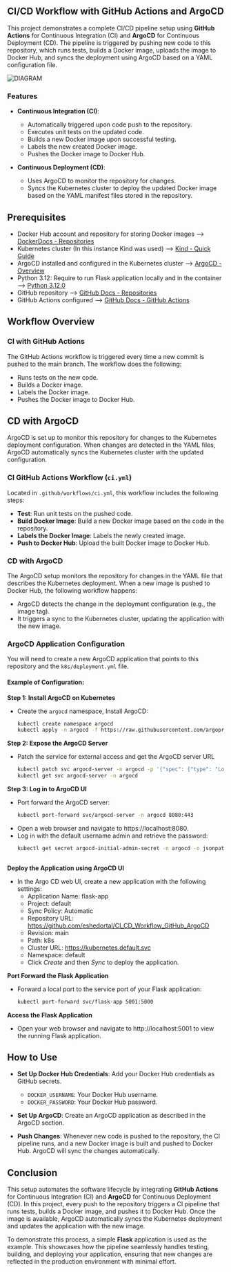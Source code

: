 ## CI/CD Workflow with GitHub Actions and ArgoCD

This project demonstrates a complete CI/CD pipeline setup using **GitHub Actions** for Continuous Integration (CI) and **ArgoCD** for Continuous Deployment (CD). The pipeline is triggered by pushing new code to this repository, which runs tests, builds a Docker image, uploads the image to Docker Hub, and syncs the deployment using ArgoCD based on a YAML configuration file.

![DIAGRAM](https://github.com/user-attachments/assets/2e6d6c69-2d67-449f-b9dc-02f53d52e53b)

### Features

- **Continuous Integration (CI)**:
  - Automatically triggered upon code push to the repository.
  - Executes unit tests on the updated code.
  - Builds a new Docker image upon successful testing.
  - Labels the new created Docker image.
  - Pushes the Docker image to Docker Hub.

- **Continuous Deployment (CD)**:
  - Uses ArgoCD to monitor the repository for changes.
  - Syncs the Kubernetes cluster to deploy the updated Docker image based on the YAML manifest files stored in the repository.

## Prerequisites

- Docker Hub account and repository for storing Docker images --> [DockerDocs - Repositories](https://docs.docker.com/docker-hub/repos/create/)
- Kubernetes cluster (In this instance Kind was used) --> [Kind - Quick Guide](https://kind.sigs.k8s.io/)
- ArgoCD installed and configured in the Kubernetes cluster --> [ArgoCD - Overview](https://argo-cd.readthedocs.io/en/stable/)
- Python 3.12: Require to run Flask application locally and in the container --> [Python 3.12.0](https://www.python.org/downloads/release/python-3120/)
- GitHub repository --> [GitHub Docs - Repositories](https://docs.github.com/en/repositories/creating-and-managing-repositories/quickstart-for-repositories)
- GitHub Actions configured --> [GitHub Docs - GitHub Actions](https://docs.github.com/en/actions/writing-workflows/quickstart)

## Workflow Overview

### CI with GitHub Actions

The GitHub Actions workflow is triggered every time a new commit is pushed to the main branch. The workflow does the following:

- Runs tests on the new code.
- Builds a Docker image.
- Labels the Docker image.
- Pushes the Docker image to Docker Hub.

## CD with ArgoCD

ArgoCD is set up to monitor this repository for changes to the Kubernetes deployment configuration. When changes are detected in the YAML files, ArgoCD automatically syncs the Kubernetes cluster with the updated configuration.

### CI GitHub Actions Workflow (`ci.yml`)

Located in `.github/workflows/ci.yml`, this workflow includes the following steps:

- **Test**: Run unit tests on the pushed code.
- **Build Docker Image**: Build a new Docker image based on the code in the repository.
- **Labels the Docker Image**: Labels the newly created image.
- **Push to Docker Hub**: Upload the built Docker image to Docker Hub.

### CD with ArgoCD

The ArgoCD setup monitors the repository for changes in the YAML file that describes the Kubernetes deployment. When a new image is pushed to Docker Hub, the following workflow happens:

- ArgoCD detects the change in the deployment configuration (e.g., the image tag).
- It triggers a sync to the Kubernetes cluster, updating the application with the new image.

### ArgoCD Application Configuration

You will need to create a new ArgoCD application that points to this repository and the `k8s/deployment.yml` file.

#### Example of Configuration:

**Step 1: Install ArgoCD on Kubernetes**
- Create the `argocd` namespace, Install ArgoCD:
  ```bash
  kubectl create namespace argocd
  kubectl apply -n argocd -f https://raw.githubusercontent.com/argoproj/argo-cd/stable/manifests/install.yaml

**Step 2: Expose the ArgoCD Server**
- Patch the service for external access and get the ArgoCD server URL
  ```bash
  kubectl patch svc argocd-server -n argocd -p '{"spec": {"type": "LoadBalancer"}}'
  kubectl get svc argocd-server -n argocd

**Step 3: Log in to ArgoCD UI**
- Port forward the ArgoCD server:
  ```bash
  kubectl port-forward svc/argocd-server -n argocd 8080:443
- Open a web browser and navigate to https://localhost:8080.
- Log in with the default username admin and retrieve the password:
  ```bash
  kubectl get secret argocd-initial-admin-secret -n argocd -o jsonpath="{.data.password}" | base64 -d
 

**Deploy the Application using ArgoCD UI**
- In the Argo CD web UI, create a new application with the following settings:
    - Application Name: flask-app
    - Project: default
    - Sync Policy: Automatic
    - Repository URL: https://github.com/eshedortal/CI_CD_Workflow_GitHub_ArgoCD
    - Revision: main
    - Path: k8s
    - Cluster URL: https://kubernetes.default.svc
    - Namespace: default
    - Click *Create* and then *Sync* to deploy the application.
 
**Port Forward the Flask Application**
- Forward a local port to the service port of your Flask application:
  ```bash
  kubectl port-forward svc/flask-app 5001:5000

**Access the Flask Application**
- Open your web browser and navigate to http://localhost:5001 to view the running Flask application.

## How to Use

- **Set Up Docker Hub Credentials**: Add your Docker Hub credentials as GitHub secrets.
    - `DOCKER_USERNAME`: Your Docker Hub username.
    - `DOCKER_PASSWORD`: Your Docker Hub password.

- **Set Up ArgoCD**: Create an ArgoCD application as described in the ArgoCD section.

- **Push Changes**: Whenever new code is pushed to the repository, the CI pipeline runs, and a new Docker image is built and pushed to Docker Hub. ArgoCD will sync the changes automatically.

## Conclusion

This setup automates the software lifecycle by integrating **GitHub Actions** for Continuous Integration (CI) and **ArgoCD** for Continuous Deployment (CD). In this project, every push to the repository triggers a CI pipeline that runs tests, builds a Docker image, and pushes it to Docker Hub. Once the image is available, ArgoCD automatically syncs the Kubernetes deployment and updates the application with the new image.

To demonstrate this process, a simple **Flask** application is used as the example. This showcases how the pipeline seamlessly handles testing, building, and deploying your application, ensuring that new changes are reflected in the production environment with minimal effort.

